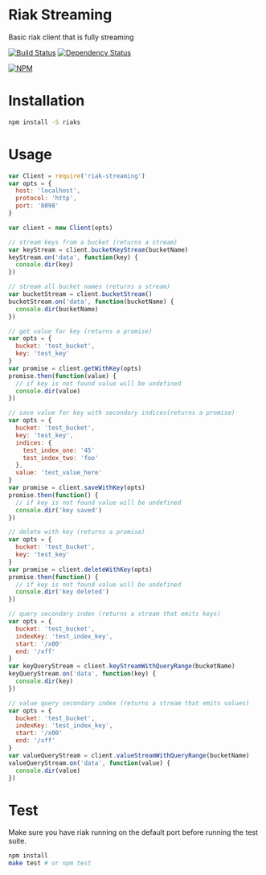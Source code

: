 # Riak Streaming

Basic riak client that is fully streaming

[![Build Status](https://travis-ci.org/nisaacson/riak-streaming-node.png?branch=master)](https://travis-ci.org/nisaacson/riak-streaming-node) [![Dependency Status](https://david-dm.org/nisaacson/riak-streaming-node.png)](https://david-dm.org/nisaacson/riak-streaming-node)

[![NPM](https://nodei.co/npm/riak-streaming.png)](https://nodei.co/npm/riak-streaming/)

# Installation

```bash
npm install -S riaks
```

# Usage

```javascript
var Client = require('riak-streaming')
var opts = {
  host: 'localhost',
  protocol: 'http',
  port: '8098'
}

var client = new Client(opts)

// stream keys from a bucket (returns a stream)
var keyStream = client.bucketKeyStream(bucketName)
keyStream.on('data', function(key) {
  console.dir(key)
})

// stream all bucket names (returns a stream)
var bucketStream = client.bucketStream()
bucketStream.on('data', function(bucketName) {
  console.dir(bucketName)
})

// get value for key (returns a promise)
var opts = {
  bucket: 'test_bucket',
  key: 'test_key'
}
var promise = client.getWithKey(opts)
promise.then(function(value) {
  // if key is not found value will be undefined
  console.dir(value)
})

// save value for key with secondary indices(returns a promise)
var opts = {
  bucket: 'test_bucket',
  key: 'test_key',
  indices: {
    test_index_one: '45'
    test_index_two: 'foo'
  },
  value: 'test_value_here'
}
var promise = client.saveWithKey(opts)
promise.then(function() {
  // if key is not found value will be undefined
  console.dir('key saved')
})

// delete with key (returns a promise)
var opts = {
  bucket: 'test_bucket',
  key: 'test_key'
}
var promise = client.deleteWithKey(opts)
promise.then(function() {
  // if key is not found value will be undefined
  console.dir('key deleted')
})

// query secondary index (returns a stream that emits keys)
var opts = {
  bucket: 'test_bucket',
  indexKey: 'test_index_key',
  start: '/x00'
  end: '/xff'
}
var keyQueryStream = client.keyStreamWithQueryRange(bucketName)
keyQueryStream.on('data', function(key) {
  console.dir(key)
})

// value query secondary index (returns a stream that emits values)
var opts = {
  bucket: 'test_bucket',
  indexKey: 'test_index_key',
  start: '/x00'
  end: '/xff'
}
var valueQueryStream = client.valueStreamWithQueryRange(bucketName)
valueQueryStream.on('data', function(value) {
  console.dir(value)
})
```

# Test

Make sure you have riak running on the default port before running the test suite.

```bash
npm install
make test # or npm test
```

